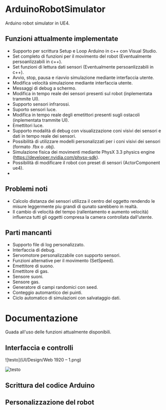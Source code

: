 # ArduinoRobotSimulator
Arduino robot simulator in UE4.

## Funzioni attualmente implementate
- Supporto per scrittura Setup e Loop Arduino in c++ con Visual Studio.
- Set completo di funzioni per il movimento del robot (Eventualmente persoanlizzabili in c++).
- Set funzioni di lettura dati sensori (Eventualmente persoanlizzabili in c++).
- Avvio, stop, pausa e riavvio simulazione mediante interfaccia utente.
- Modifica velocità simulazione mediante interfaccia utente.
- Messaggi di debug a schermo.
- Modifica in tempo reale dei sensori presenti sul robot (inplementata trammite UI).
- Supporto sensori infrarossi.
- Suporto sensori luce.
- Modifica in tempo reale degli emetittori presenti sugli ostacoli (inplementata trammite UI).
- Emettitori luce.
- Supporto modalità di debug con visualizzazione coni visivi dei sensori e dati in tempo reale dei sensori.
- Possibilità di utilizzare modelli personalizzati per i coni visivi dei sensori (formato .fbx o .obj).
- Simulazione fisica dei movimenti mediante PhysX 3.3 physics engine (https://developer.nvidia.com/physx-sdk).
- Possibilità di modificare il robot con preset di sensori (ActorComponent ue4).
- 

## Problemi noti
- Calcolo distanza dei sensori utilizza il centro del oggetto rendendo le misure leggermente piu grandi di qunato sarebbero in realtà.
- Il cambio di velocità del tempo (rallentamento e aumento velocità) influenza tutti gli oggetti compresa la camera controllata dall'utente.

## Parti mancanti
- Supporto file di log personalizzato.
- Interfaccia di debug.
- Servomotore personalizzabile con supporto sensori.
- Funzioni alternative per il movimento (SetSpeed).
- Emettitore di suono.
- Emettitore di gas.
- Sensore suoni.
- Sensore gas.
- Generatore di campi randomici con seed.
- Conteggio automantico dei puinti.
- Ciclo automatico di simulazioni con salvataggio dati.

# Documentazione
Guada all'uso delle funzioni attualmente disponibili.

## Interfaccia e controlli

![testo](UI/Design/Web 1920 – 1.png)

![testo](https://github.com/Riki1312/ArduinoRobotSimulator/blob/master/UI/Design/Web%201920%20%E2%80%93%201.png)

## Scrittura del codice Arduino

## Personalizzazione del robot
